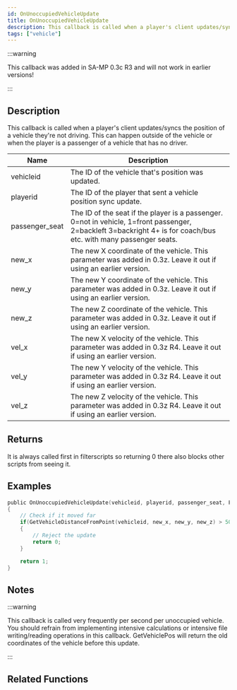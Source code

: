 ```yaml
---
id: OnUnoccupiedVehicleUpdate
title: OnUnoccupiedVehicleUpdate
description: This callback is called when a player's client updates/syncs the position of a vehicle they're not driving.
tags: ["vehicle"]
---
```


:::warning

This callback was added in SA-MP 0.3c R3 and will not work in earlier versions!

:::

## Description

This callback is called when a player's client updates/syncs the position of a vehicle they're not driving. This can happen outside of the vehicle or when the player is a passenger of a vehicle that has no driver.

| Name | Description |
| --- | --- |
| vehicleid | The ID of the vehicle that's position was updated. |
| playerid | The ID of the player that sent a vehicle position sync update. |
| passenger_seat | The ID of the seat if the player is a passenger. 0=not in vehicle, 1=front passenger, 2=backleft 3=backright 4+ is for coach/bus etc. with many passenger seats. |
| new_x | The new X coordinate of the vehicle. This parameter was added in 0.3z. Leave it out if using an earlier version. |
| new_y | The new Y coordinate of the vehicle. This parameter was added in 0.3z. Leave it out if using an earlier version. |
| new_z | The new Z coordinate of the vehicle. This parameter was added in 0.3z. Leave it out if using an earlier version. |
| vel_x | The new X velocity of the vehicle. This parameter was added in 0.3z R4. Leave it out if using an earlier version. |
| vel_y | The new Y velocity of the vehicle. This parameter was added in 0.3z R4. Leave it out if using an earlier version. |
| vel_z | The new Z velocity of the vehicle. This parameter was added in 0.3z R4. Leave it out if using an earlier version. |

## Returns

It is always called first in filterscripts so returning 0 there also blocks other scripts from seeing it.

## Examples

```c
public OnUnoccupiedVehicleUpdate(vehicleid, playerid, passenger_seat, Float:new_x, Float:new_y, Float:new_z, Float:vel_x, Float:vel_y, Float:vel_z)
{
    // Check if it moved far
    if(GetVehicleDistanceFromPoint(vehicleid, new_x, new_y, new_z) > 50.0)
    {
        // Reject the update
        return 0;
    }

    return 1;
}
```

## Notes

:::warning

This callback is called very frequently per second per unoccupied vehicle. You should refrain from implementing intensive calculations or intensive file writing/reading operations in this callback. GetVehiclePos will return the old coordinates of the vehicle before this update.

:::

## Related Functions
